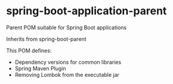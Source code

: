 # spring-boot-application-parent
Parent POM suitable for Spring Boot applications

Inherits from spring-boot-parent

This POM defines:
* Dependency versions for common libraries
* Spring Maven Plugin
* Removing Lombok from the executable jar